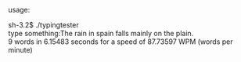 usage:


sh-3.2$ ./typingtester  
type something:The rain in spain falls mainly on the plain.  
9 words in 6.15483 seconds for a speed of 87.73597 WPM (words per minute)  
